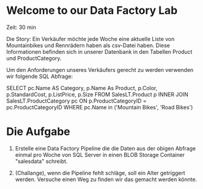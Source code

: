 # Welcome to our Data Factory Lab

Zeit: 30 min

Die Story:
Ein Verkäufer möchte jede Woche eine aktuelle Liste von Mountainbikes und Rennrädern haben als csv-Datei haben.
Diese Informationen befinden sich in unserer Datenbank in den Tabellen Product und ProductCategory.

Um den Anforderungen unseres Verkäufers gerecht zu werden verwenden wir folgende SQL Abfrage:

   SELECT 
    pc.Name AS Category, 
    p.Name As Product,
    p.Color,
    p.StandardCost,
    p.ListPrice,
    p.Size
    FROM SalesLT.Product p
    INNER JOIN SalesLT.ProductCategory pc
    ON p.ProductCategoryID = pc.ProductCategoryID
    WHERE pc.Name in ('Mountain Bikes', 'Road Bikes')


# Die Aufgabe

1. Erstelle eine Data Factory Pipeline die die Daten aus der obigen Abfrage einmal pro Woche von SQL Server in einen BLOB Storage Container "salesdata" schreibt.

2. (Challange), wenn die Pipeline fehlt schläge, soll ein Alter getriggert werden. Versuche einen Weg zu finden wir das gemacht werden könnte.

